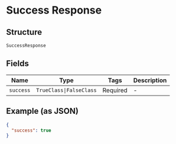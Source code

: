 
# Success Response

## Structure

`SuccessResponse`

## Fields

| Name | Type | Tags | Description |
|  --- | --- | --- | --- |
| `success` | `TrueClass\|FalseClass` | Required | - |

## Example (as JSON)

```json
{
  "success": true
}
```

